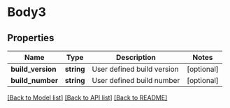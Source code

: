 # Body3

## Properties
Name | Type | Description | Notes
------------ | ------------- | ------------- | -------------
**build_version** | **string** | User defined build version | [optional] 
**build_number** | **string** | User defined build number | [optional] 

[[Back to Model list]](../README.md#documentation-for-models) [[Back to API list]](../README.md#documentation-for-api-endpoints) [[Back to README]](../README.md)


